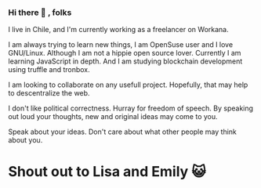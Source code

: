 ### Hi there 👋 , folks

I live in Chile, and I'm currently working as a freelancer on Workana.

I am always trying to learn new things, I am OpenSuse user and I love GNU/Linux. Although I am not a hippie open source lover. Currently I am learning JavaScript in depth. And I am studying blockchain development using truffle and tronbox.

I am looking to collaborate on any usefull project. Hopefully, that may help to descentralize the web.

I don't like political correctness. Hurray for freedom of speech. By speaking out loud your thoughts, new and original ideas may come to you.

Speak about your ideas. Don't care about what other people may think about you.

# Shout out to Lisa and Emily 😺
